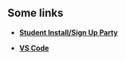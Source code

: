 ## Some links

-   **[Student Install/Sign Up Party](https://www.notion.so/lambdaschool/4da087ea26dd441bbc8030198811150d?v=5c67662450d14d64b0b2b6d32b841fee)**

-   **[VS Code](https://www.notion.so/VS-Code-e68b1691dbe243dbbe367c23930f351a)**
